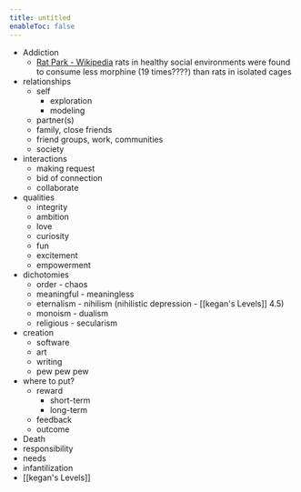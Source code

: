 ```yaml
---
title: untitled
enableToc: false
---
```

- Addiction
	- [Rat Park - Wikipedia](https://en.wikipedia.org/wiki/Rat_Park) rats in healthy social environments were found to consume less morphine (19 times????) than rats in isolated cages
- relationships
	- self
		- exploration
		- modeling
	- partner(s)
	- family, close friends
	- friend groups, work, communities
	- society
- interactions
	- making request
	- bid of connection
	- collaborate
- qualities
	- integrity
	- ambition
	- love
	- curiosity
	- fun
	- excitement
	- empowerment
- dichotomies
	- order - chaos
	- meaningful - meaningless
	- eternalism - nihilism (nihilistic depression - [[kegan's Levels]] 4.5)
	- monoism - dualism
	- religious - secularism
- creation
	- software
	- art
	- writing
	- pew pew pew
- where to put?
	- reward
		- short-term
		- long-term
	- feedback
	- outcome
- Death
- responsibility
- needs
- infantilization
- [[kegan's Levels]]
